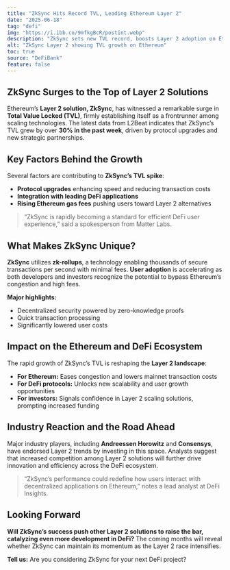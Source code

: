 ```yaml
---
title: "ZkSync Hits Record TVL, Leading Ethereum Layer 2"
date: "2025-06-18"
tag: "defi"
img: "https://i.ibb.co/9mfkgBcR/postint.webp"
description: "ZkSync sets new TVL record, boosts Layer 2 adoption on Ethereum network"
alt: "ZkSync Layer 2 showing TVL growth on Ethereum"
toc: true
source: "DeFiBank"
feature: false
---
```


## ZkSync Surges to the Top of Layer 2 Solutions

Ethereum’s **Layer 2 solution, ZkSync**, has witnessed a remarkable surge in **Total Value Locked (TVL)**, firmly establishing itself as a frontrunner among scaling technologies. The latest data from L2Beat indicates that ZkSync’s TVL grew by over **30% in the past week**, driven by protocol upgrades and new strategic partnerships.

## Key Factors Behind the Growth

Several factors are contributing to **ZkSync’s TVL spike**:

- **Protocol upgrades** enhancing speed and reducing transaction costs
- **Integration with leading DeFi applications**
- **Rising Ethereum gas fees** pushing users toward Layer 2 alternatives

> “ZkSync is rapidly becoming a standard for efficient DeFi user experience,” said a spokesperson from Matter Labs.

## What Makes ZkSync Unique?

**ZkSync** utilizes **zk-rollups**, a technology enabling thousands of secure transactions per second with minimal fees. **User adoption** is accelerating as both developers and investors recognize the potential to bypass Ethereum’s congestion and high fees.

**Major highlights:**

- Decentralized security powered by zero-knowledge proofs
- Quick transaction processing
- Significantly lowered user costs

## Impact on the Ethereum and DeFi Ecosystem

The rapid growth of ZkSync’s TVL is reshaping the **Layer 2 landscape**:

- **For Ethereum:** Eases congestion and lowers mainnet transaction costs
- **For DeFi protocols:** Unlocks new scalability and user growth opportunities
- **For investors:** Signals confidence in Layer 2 scaling solutions, prompting increased funding

## Industry Reaction and the Road Ahead

Major industry players, including **Andreessen Horowitz** and **Consensys**, have endorsed Layer 2 trends by investing in this space. Analysts suggest that increased competition among Layer 2 solutions will further drive innovation and efficiency across the DeFi ecosystem.

> “ZkSync’s performance could redefine how users interact with decentralized applications on Ethereum,” notes a lead analyst at DeFi Insights.

## Looking Forward

**Will ZkSync’s success push other Layer 2 solutions to raise the bar, catalyzing even more development in DeFi?** The coming months will reveal whether ZkSync can maintain its momentum as the Layer 2 race intensifies.

**Tell us:** Are you considering ZkSync for your next DeFi project?